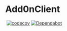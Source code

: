# Add0nClient

[![<ozzyian>](https://circleci.com/<gh>/<ozzyian>/<Add0nClient>.svg?style=svg)](https://app.circleci.com/pipelines/github/ozzyian)
[![codecov](https://codecov.io/gh/ozzyian/Add0nClient/branch/master/graph/badge.svg)](https://codecov.io/gh/ozzyian/Add0nClient)
[![Dependabot](https://badgen.net/badge/Dependabot/enabled/green?icon=dependabot)](https://dependabot.com/)
